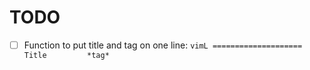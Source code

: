 # TODO

- [ ] Function to put title and tag on one line:
      ```vimL
      ====================
      Title         *tag*
      ```

